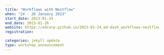 ```yaml
---
title: "Workflows with Nextflow"
when: "24 - 26 January 2023"
start_date: 2023-01-24
end_date: 2023-01-26
website: https://edcarp.github.io/2023-01-24_ed-dash_workflows-nextflow/
registration:

categories: jekyll update
type: workshop_announcement
---
```

